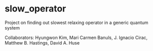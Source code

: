 slow_operator
=============

Project on finding out slowest relaxing operator in a generic quantum system

Collaborators: Hyungwon Kim, Mari Carmen Banuls, J. Ignacio Cirac, Matthew B. Hastings, David A. Huse
